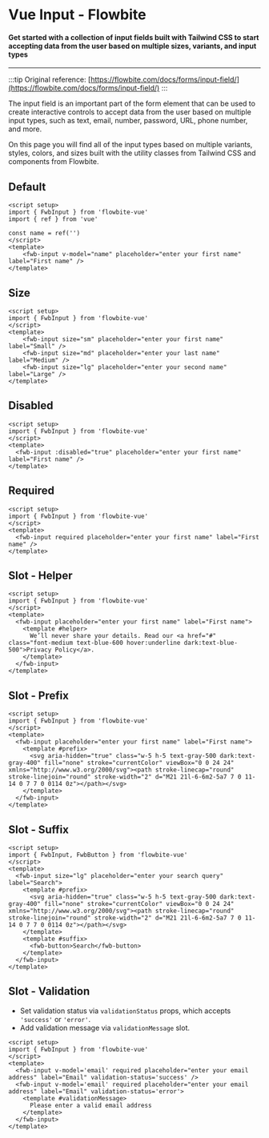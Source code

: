 <script setup>
import InputExample from './input/examples/InputExample.vue';
import InputSizeExample from './input/examples/InputSizeExample.vue';
import InputDisabledExample from './input/examples/InputDisabledExample.vue';
import InputHelperExample from './input/examples/InputHelperExample.vue';
import InputPrefixExample from './input/examples/InputPrefixExample.vue';
import InputSuffixExample from './input/examples/InputSuffixExample.vue'
import InputRequiredExample from './input/examples/InputRequiredExample.vue'
import InputValidationExample from './input/examples/InputValidationExample.vue'
</script>

# Vue Input - Flowbite

#### Get started with a collection of input fields built with Tailwind CSS to start accepting data from the user based on multiple sizes, variants, and input types

---

:::tip
Original reference: [https://flowbite.com/docs/forms/input-field/](https://flowbite.com/docs/forms/input-field/)
:::

The input field is an important part of the form element that can be used to create interactive controls to accept data from the user based on multiple input types, such as text, email, number, password, URL, phone number, and more.

On this page you will find all of the input types based on multiple variants, styles, colors, and sizes built with the utility classes from Tailwind CSS and components from Flowbite.

## Default
```vue
<script setup>
import { FwbInput } from 'flowbite-vue'
import { ref } from 'vue'

const name = ref('')
</script>
<template>
    <fwb-input v-model="name" placeholder="enter your first name" label="First name" />
</template>
```

<InputExample />

## Size
```vue
<script setup>
import { FwbInput } from 'flowbite-vue'
</script>
<template>
    <fwb-input size="sm" placeholder="enter your first name" label="Small" />
    <fwb-input size="md" placeholder="enter your last name" label="Medium" />
    <fwb-input size="lg" placeholder="enter your second name" label="Large" />
</template>
```

<InputSizeExample />

## Disabled
```vue
<script setup>
import { FwbInput } from 'flowbite-vue'
</script>
<template>
  <fwb-input :disabled="true" placeholder="enter your first name" label="First name" />
</template>
```

## Required

```vue
<script setup>
import { FwbInput } from 'flowbite-vue'
</script>
<template>
  <fwb-input required placeholder="enter your first name" label="First name" />
</template>
```

<InputRequiredExample />

## Slot - Helper
```vue
<script setup>
import { FwbInput } from 'flowbite-vue'
</script>
<template>
  <fwb-input placeholder="enter your first name" label="First name">
    <template #helper>
      We’ll never share your details. Read our <a href="#" class="font-medium text-blue-600 hover:underline dark:text-blue-500">Privacy Policy</a>.
    </template>
  </fwb-input>
</template>
```

<InputHelperExample />

## Slot - Prefix
```vue
<script setup>
import { FwbInput } from 'flowbite-vue'
</script>
<template>
  <fwb-input placeholder="enter your first name" label="First name">
    <template #prefix>
      <svg aria-hidden="true" class="w-5 h-5 text-gray-500 dark:text-gray-400" fill="none" stroke="currentColor" viewBox="0 0 24 24" xmlns="http://www.w3.org/2000/svg"><path stroke-linecap="round" stroke-linejoin="round" stroke-width="2" d="M21 21l-6-6m2-5a7 7 0 11-14 0 7 7 0 0114 0z"></path></svg>
    </template>
  </fwb-input>
</template>
```

<InputPrefixExample />

## Slot - Suffix
```vue
<script setup>
import { FwbInput, FwbButton } from 'flowbite-vue'
</script>
<template>
  <fwb-input size="lg" placeholder="enter your search query" label="Search">
    <template #prefix>
      <svg aria-hidden="true" class="w-5 h-5 text-gray-500 dark:text-gray-400" fill="none" stroke="currentColor" viewBox="0 0 24 24" xmlns="http://www.w3.org/2000/svg"><path stroke-linecap="round" stroke-linejoin="round" stroke-width="2" d="M21 21l-6-6m2-5a7 7 0 11-14 0 7 7 0 0114 0z"></path></svg>
    </template>
    <template #suffix>
      <fwb-button>Search</fwb-button>
    </template>
  </fwb-input>
</template>
```

<InputSuffixExample />

## Slot - Validation

- Set validation status via `validationStatus` props, which accepts `'success'` or `'error'`.
- Add validation message via `validationMessage` slot.

```vue
<script setup>
import { FwbInput } from 'flowbite-vue'
</script>
<template>
  <fwb-input v-model='email' required placeholder="enter your email address" label="Email" validation-status='success' />
  <fwb-input v-model='email' required placeholder="enter your email address" label="Email" validation-status='error'>
    <template #validationMessage>
      Please enter a valid email address
    </template>
  </fwb-input>
</template>
```

<InputValidationExample />
